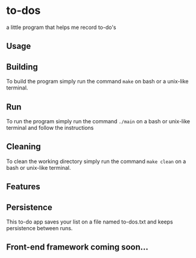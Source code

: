 # to-dos
a little program that helps me record to-do's  

## Usage 

  ## Building
  
  To build the program simply run the command
      ``` make ```
  on bash or a unix-like terminal. 
  
  ## Run 
  
  To run the program simply run the command
      ``` ./main ``` 
  on a bash or unix-like terminal and follow the instructions
  
  ## Cleaning
  
  To clean the working directory simply run the command 
      ``` make clean ``` 
  on a bash or unix-like terminal. 
  
## Features

  ## Persistence
  
  This to-do app saves your list on a file named to-dos.txt and keeps persistence between runs. 
    
## Front-end framework coming soon...
